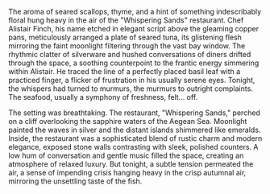 The aroma of seared scallops, thyme, and a hint of something indescribably floral hung heavy in the air of the "Whispering Sands" restaurant.  Chef  Alistair Finch, his name etched in elegant script above the gleaming copper pans, meticulously arranged a plate of seared tuna, its glistening flesh mirroring the faint moonlight filtering through the vast bay window.  The rhythmic clatter of silverware and hushed conversations of diners drifted through the space, a soothing counterpoint to the frantic energy simmering within Alistair.  He traced the line of a perfectly placed basil leaf with a practiced finger, a flicker of frustration in his usually serene eyes. Tonight, the whispers had turned to murmurs, the murmurs to outright complaints.  The seafood, usually a symphony of freshness, felt… off.

The setting was breathtaking.  The restaurant, "Whispering Sands," perched on a cliff overlooking the sapphire waters of the Aegean Sea.  Moonlight painted the waves in silver and the distant islands shimmered like emeralds.  Inside, the restaurant was a sophisticated blend of rustic charm and modern elegance, exposed stone walls contrasting with sleek, polished counters.  A low hum of conversation and gentle music filled the space, creating an atmosphere of relaxed luxury.  But tonight, a subtle tension permeated the air, a sense of impending crisis hanging heavy in the crisp autumnal air, mirroring the unsettling taste of the fish.
